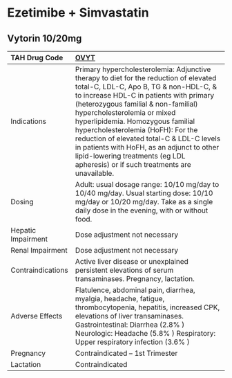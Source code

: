 # Ezetimibe + Simvastatin

## Vytorin 10/20mg

| TAH Drug Code      | [OVYT](https://www.tahsda.org.tw/drugs/hissearch.php?drug_code=OVYT)                                                                                                                                                                                                                                                                                                                                                                                                                                    |
|:-------------------|:--------------------------------------------------------------------------------------------------------------------------------------------------------------------------------------------------------------------------------------------------------------------------------------------------------------------------------------------------------------------------------------------------------------------------------------------------------------------------------------------------------|
| Indications        | Primary hypercholesterolemia: Adjunctive therapy to diet for the reduction of elevated total-C, LDL-C, Apo B, TG & non-HDL-C, & to increase HDL-C in patients with primary (heterozygous familial & non-familial) hypercholesterolemia or mixed hyperlipidemia. Homozygous familial hypercholesterolemia (HoFH): For the reduction of elevated total-C & LDL-C levels in patients with HoFH, as an adjunct to other lipid-lowering treatments (eg LDL apheresis) or if such treatments are unavailable. |
| Dosing             | Adult: usual dosage range: 10/10 mg/day to 10/40 mg/day. Usual starting dose: 10/10 mg/day or 10/20 mg/day. Take as a single daily dose in the evening, with or without food.                                                                                                                                                                                                                                                                                                                           |
| Hepatic Impairment | Dose adjustment not necessary                                                                                                                                                                                                                                                                                                                                                                                                                                                                           |
| Renal Impairment   | Dose adjustment not necessary                                                                                                                                                                                                                                                                                                                                                                                                                                                                           |
| Contraindications  | Active liver disease or unexplained persistent elevations of serum transaminases. Pregnancy, lactation.                                                                                                                                                                                                                                                                                                                                                                                                 |
| Adverse Effects    | Flatulence, abdominal pain, diarrhea, myalgia, headache, fatigue, thrombocytopenia, hepatitis, increased CPK, elevations of liver transaminases. Gastrointestinal: Diarrhea (2.8% ) Neurologic: Headache (5.8% ) Respiratory: Upper respiratory infection (3.6% )                                                                                                                                                                                                                                       |
| Pregnancy          | Contraindicated – 1st Trimester                                                                                                                                                                                                                                                                                                                                                                                                                                                                         |
| Lactation          | Contraindicated                                                                                                                                                                                                                                                                                                                                                                                                                                                                                         |

